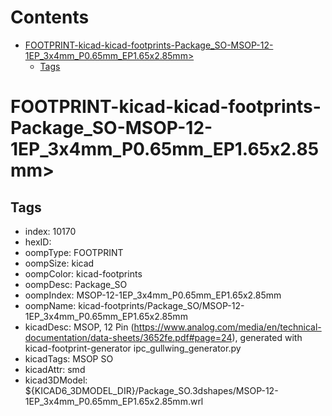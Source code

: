 



Contents
========

* [FOOTPRINT-kicad-kicad-footprints-Package_SO-MSOP-12-1EP_3x4mm_P0.65mm_EP1.65x2.85mm>](#footprint-kicad-kicad-footprints-package_so-msop-12-1ep_3x4mm_p065mm_ep165x285mm)
	* [Tags](#tags)

# FOOTPRINT-kicad-kicad-footprints-Package_SO-MSOP-12-1EP_3x4mm_P0.65mm_EP1.65x2.85mm>

## Tags

- index: 10170
- hexID: 
- oompType: FOOTPRINT
- oompSize: kicad
- oompColor: kicad-footprints
- oompDesc: Package_SO
- oompIndex: MSOP-12-1EP_3x4mm_P0.65mm_EP1.65x2.85mm
- oompName: kicad-footprints/Package_SO/MSOP-12-1EP_3x4mm_P0.65mm_EP1.65x2.85mm
- kicadDesc: MSOP, 12 Pin (https://www.analog.com/media/en/technical-documentation/data-sheets/3652fe.pdf#page=24), generated with kicad-footprint-generator ipc_gullwing_generator.py
- kicadTags: MSOP SO
- kicadAttr: smd
- kicad3DModel: ${KICAD6_3DMODEL_DIR}/Package_SO.3dshapes/MSOP-12-1EP_3x4mm_P0.65mm_EP1.65x2.85mm.wrl
